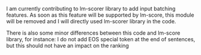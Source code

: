 I am currently contributing to lm-scorer library to add input batching features.
As soon as this feature will be supported by lm-score, this module will be removed and I will directly used
lm-scorer library in the code.

There is also some minor differences between this code and lm-score library, for instance:
I do not add EOS special token at the end of sentences, but this should not have an impact on the ranking
